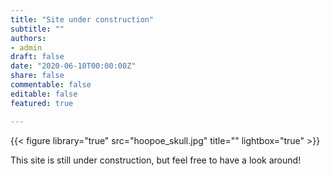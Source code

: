 ```yaml
---
title: "Site under construction"
subtitle: ""
authors: 
- admin
draft: false 
date: "2020-06-10T00:00:00Z"
share: false
commentable: false
editable: false
featured: true

---
```

{{< figure library="true" src="hoopoe_skull.jpg" title="" lightbox="true" >}}

This site is still under construction, but feel free to have a look around!

